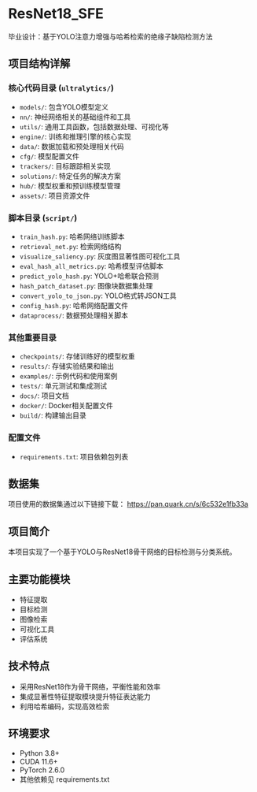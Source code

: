 # ResNet18_SFE

毕业设计：基于YOLO注意力增强与哈希检索的绝缘子缺陷检测方法

## 项目结构详解

### 核心代码目录 (`ultralytics/`)
- `models/`: 包含YOLO模型定义
- `nn/`: 神经网络相关的基础组件和工具
- `utils/`: 通用工具函数，包括数据处理、可视化等
- `engine/`: 训练和推理引擎的核心实现
- `data/`: 数据加载和预处理相关代码
- `cfg/`: 模型配置文件
- `trackers/`: 目标跟踪相关实现
- `solutions/`: 特定任务的解决方案
- `hub/`: 模型权重和预训练模型管理
- `assets/`: 项目资源文件

### 脚本目录 (`script/`)
- `train_hash.py`: 哈希网络训练脚本
- `retrieval_net.py`: 检索网络结构
- `visualize_saliency.py`: 灰度图显著性图可视化工具
- `eval_hash_all_metrics.py`: 哈希模型评估脚本
- `predict_yolo_hash.py`: YOLO+哈希联合预测
- `hash_patch_dataset.py`: 图像块数据集处理
- `convert_yolo_to_json.py`: YOLO格式转JSON工具
- `config_hash.py`: 哈希网络配置文件
- `dataprocess/`: 数据预处理相关脚本

### 其他重要目录
- `checkpoints/`: 存储训练好的模型权重
- `results/`: 存储实验结果和输出
- `examples/`: 示例代码和使用案例
- `tests/`: 单元测试和集成测试
- `docs/`: 项目文档
- `docker/`: Docker相关配置文件
- `build/`: 构建输出目录

### 配置文件
- `requirements.txt`: 项目依赖包列表

## 数据集
项目使用的数据集通过以下链接下载：
https://pan.quark.cn/s/6c532e1fb33a

## 项目简介

本项目实现了一个基于YOLO与ResNet18骨干网络的目标检测与分类系统。

## 主要功能模块

- 特征提取
- 目标检测
- 图像检索
- 可视化工具
- 评估系统

## 技术特点

- 采用ResNet18作为骨干网络，平衡性能和效率
- 集成显著性特征提取模块提升特征表达能力
- 利用哈希编码，实现高效检索

## 环境要求

- Python 3.8+
- CUDA 11.6+
- PyTorch 2.6.0
- 其他依赖见 requirements.txt